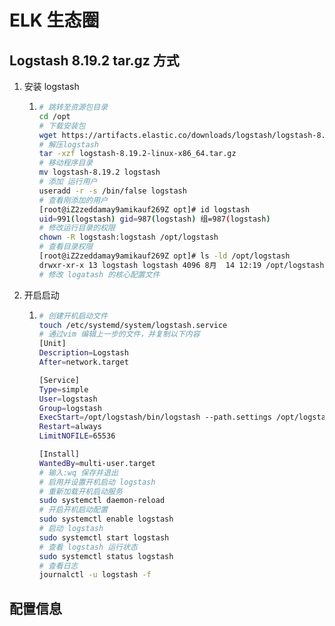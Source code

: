 # ELK 生态圈

## Logstash  8.19.2  tar.gz 方式

1. 安装 logstash

   1. ```bash
      # 跳转至资源包目录
      cd /opt
      # 下载安装包
      wget https://artifacts.elastic.co/downloads/logstash/logstash-8.19.2-linux-x86_64.tar.gz
      # 解压logstash
      tar -xzf logstash-8.19.2-linux-x86_64.tar.gz 
      # 移动程序目录
      mv logstash-8.19.2 logstash
      # 添加 运行用户
      useradd -r -s /bin/false logstash
      # 查看刚添加的用户
      [root@iZ2zeddamay9amikauf269Z opt]# id logstash
      uid=991(logstash) gid=987(logstash) 组=987(logstash)
      # 修改运行目录的权限
      chown -R logstash:logstash /opt/logstash
      # 查看目录权限
      [root@iZ2zeddamay9amikauf269Z opt]# ls -ld /opt/logstash
      drwxr-xr-x 13 logstash logstash 4096 8月  14 12:19 /opt/logstash
      # 修改 logatash 的核心配置文件
      
      
      ```

2. 开启启动

   1. ```bash
      # 创建开机启动文件
      touch /etc/systemd/system/logstash.service
      # 通过vim 编辑上一步的文件，并复制以下内容
      [Unit]
      Description=Logstash
      After=network.target
      
      [Service]
      Type=simple
      User=logstash
      Group=logstash
      ExecStart=/opt/logstash/bin/logstash --path.settings /opt/logstash/config
      Restart=always
      LimitNOFILE=65536
      
      [Install]
      WantedBy=multi-user.target
      # 输入:wq 保存并退出
      # 启用并设置开机启动 logstash
      # 重新加载开机启动服务
      sudo systemctl daemon-reload
      # 开启开机启动配置
      sudo systemctl enable logstash
      # 启动 logstash
      sudo systemctl start logstash
      # 查看 logstash 运行状态
      sudo systemctl status logstash
      # 查看日志
      journalctl -u logstash -f
      ```

      

## 配置信息

